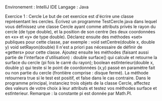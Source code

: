 Environement : IntelliJ IDE
Langage : Java 


Exercice 1 : Cercle
Le but de cet exercice est d'écrire une classe représentant les cercles.
Écrivez un programme TestCercle.java dans lequel vous définissez une classe Cercle ayant comme attributs privés le rayon du cercle
(de type double), et la position de son centre (les deux coordonnées en «x» et «y» de type double). Déclarez ensuite des méthodes «set» publiques pour cette classe, par exemple :
void setCentre(double x, double y) void setRayon(double)
Il n'est a priori pas nécessaire de définir de «getters» pour cette classe. Ajoutez ensuite les méthodes (faisant aussi partie de l'interface d'utilisation) :
double surface() qui calcule et retourne la surface du cercle (pi fois le carré du rayon);
boolean estInterieur(double x, double y) qui teste si le point de coordonnées (x,y) passé en paramètre fait ou non partie du cercle (frontière comprise : disque fermé). La méthode retournera true si le test est positif, et false dans le cas contraire.
Dans le programme principal, instanciez trois objets de la classe Cercle, affectez des valeurs de votre choix à leur attributs et testez vos méthodes surface et estInterieur.
Remarque : la constante pi est donnée par Math.PI.
